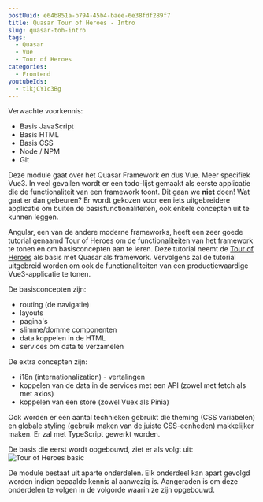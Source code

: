 ```yaml
---
postUuid: e64b851a-b794-45b4-baee-6e38fdf289f7
title: Quasar Tour of Heroes - Intro
slug: quasar-toh-intro
tags:
  - Quasar
  - Vue
  - Tour of Heroes
categories:
  - Frontend
youtubeIds:
  - t1kjCY1c3Bg
---
```


Verwachte voorkennis:

- Basis JavaScript
- Basis HTML
- Basis CSS
- Node / NPM
- Git

Deze module gaat over het Quasar Framework en dus Vue. Meer specifiek Vue3. In veel gevallen wordt er een todo-lijst gemaakt als eerste applicatie die de functionaliteit van een framework toont. Dit gaan we **niet** doen! Wat gaat er dan gebeuren? Er wordt gekozen voor een iets uitgebreidere applicatie om buiten de basisfunctionaliteiten, ook enkele concepten uit te kunnen leggen.

Angular, een van de andere moderne frameworks, heeft een zeer goede tutorial genaamd Tour of Heroes om de functionaliteiten van het framework te tonen en om basisconcepten aan te leren. Deze tutorial neemt de [Tour of Heroes](https://angular.io/tutorial/) als basis met Quasar als framework. Vervolgens zal de tutorial uitgebreid worden om ook de functionaliteiten van een productiewaardige Vue3-applicatie te tonen.

De basisconcepten zijn:

- routing (de navigatie)
- layouts
- pagina's
- slimme/domme componenten
- data koppelen in de HTML
- services om data te verzamelen

De extra concepten zijn:

- i18n (internationalization) - vertalingen
- koppelen van de data in de services met een API (zowel met fetch als met axios)
- koppelen van een store (zowel Vuex als Pinia)

Ook worden er een aantal technieken gebruikt die theming (CSS variabelen) en globale styling (gebruik maken van de juiste CSS-eenheden) makkelijker maken. Er zal met TypeScript gewerkt worden.

De basis die eerst wordt opgebouwd, ziet er als volgt uit:
![Tour of Heroes basic](https://angular.io/generated/images/guide/toh/toh-anim.gif)

De module bestaat uit aparte onderdelen. Elk onderdeel kan apart gevolgd worden indien bepaalde kennis al aanwezig is. Aangeraden is om deze onderdelen te volgen in de volgorde waarin ze zijn opgebouwd.
